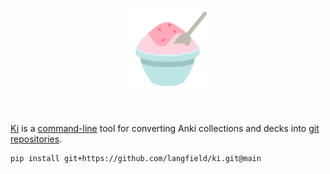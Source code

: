 <h1 align="center">
  <img src="./docs/u1F367-shavedice.svg" width="25%" height="25%">
</h1><br>

[Ki](https://langfield.github.io/ki/) is a
[command-line](https://developer.mozilla.org/en-US/docs/Learn/Tools_and_testing/Understanding_client-side_tools/Command_line)
tool for converting Anki collections and decks into
[git repositories](https://git-scm.com/).

```bash
pip install git+https://github.com/langfield/ki.git@main
```
